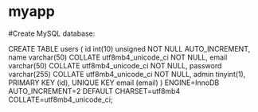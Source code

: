 # myapp
#Create MySQL database:

CREATE TABLE users (
id int(10) unsigned NOT NULL AUTO_INCREMENT,
name varchar(50) COLLATE utf8mb4_unicode_ci NOT NULL,
email varchar(50) COLLATE utf8mb4_unicode_ci NOT NULL,
password varchar(255) COLLATE utf8mb4_unicode_ci NOT NULL,
admin tinyint(1),
PRIMARY KEY (id),
UNIQUE KEY email (email)
) ENGINE=InnoDB AUTO_INCREMENT=2 DEFAULT CHARSET=utf8mb4 COLLATE=utf8mb4_unicode_ci;